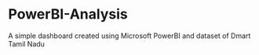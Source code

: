 # PowerBI-Analysis
A simple dashboard created using Microsoft PowerBI and dataset of Dmart Tamil Nadu
